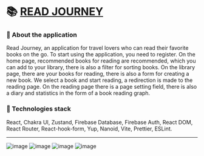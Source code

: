 # 📚 [READ JOURNEY](https://read-journey-two.vercel.app/)

### 📝 About the application
Read Journey, an application for travel lovers who can read their favorite books on the go. To start using the application, you need to register. On the home page, recommended books for reading are recommended, which you can add to your library, there is also a filter for sorting books. On the library page, there are your books for reading, there is also a form for creating a new book. We select a book and start reading, a redirection is made to the reading page. On the reading page there is a page setting field, there is also a diary and statistics in the form of a book reading graph.

### 🧰 Technologies stack 
React, Chakra UI, Zustand, Firebase Database, Firebase Auth, React DOM, React Router, React-hook-form, Yup, Nanoid, Vite, Prettier, ESLint.

---
![image](https://github.com/user-attachments/assets/7d8a8c4c-b86f-45c2-b676-bc3e203f98ec)
![image](https://github.com/user-attachments/assets/99481317-ea0e-4fd6-8208-40327af88a20)
![image](https://github.com/user-attachments/assets/42f01064-ca11-4d9e-9e4f-e1014dabd55c)
![image](https://github.com/user-attachments/assets/4fe39128-925b-4f0d-8c4f-ba941e8ba6c4)
